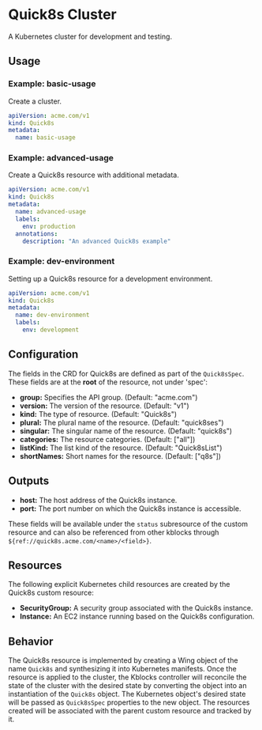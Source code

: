 # Quick8s Cluster

A Kubernetes cluster for development and testing.

## Usage

### Example: basic-usage

Create a cluster.

```yaml
apiVersion: acme.com/v1
kind: Quick8s
metadata:
  name: basic-usage
```

### Example: advanced-usage
Create a Quick8s resource with additional metadata.

```yaml
apiVersion: acme.com/v1
kind: Quick8s
metadata:
  name: advanced-usage
  labels:
    env: production
  annotations:
    description: "An advanced Quick8s example"
```

### Example: dev-environment

Setting up a Quick8s resource for a development environment.

```yaml
apiVersion: acme.com/v1
kind: Quick8s
metadata:
  name: dev-environment
  labels:
    env: development
```

## Configuration

The fields in the CRD for Quick8s are defined as part of the `Quick8sSpec`. These fields are at the **root** of the resource, not under 'spec':

- **group:** Specifies the API group. (Default: "acme.com")
- **version:** The version of the resource. (Default: "v1")
- **kind:** The type of resource. (Default: "Quick8s")
- **plural:** The plural name of the resource. (Default: "quick8ses")
- **singular:** The singular name of the resource. (Default: "quick8s")
- **categories:** The resource categories. (Default: ["all"])
- **listKind:** The list kind of the resource. (Default: "Quick8sList")
- **shortNames:** Short names for the resource. (Default: ["q8s"])

## Outputs

- **host:** The host address of the Quick8s instance.
- **port:** The port number on which the Quick8s instance is accessible.

These fields will be available under the `status` subresource of the custom resource and can also be referenced from other kblocks through `${ref://quick8s.acme.com/<name>/<field>}`.

## Resources

The following explicit Kubernetes child resources are created by the Quick8s custom resource:

- **SecurityGroup:** A security group associated with the Quick8s instance.
- **Instance:** An EC2 instance running based on the Quick8s configuration.
  
## Behavior

The Quick8s resource is implemented by creating a Wing object of the name `Quick8s` and synthesizing
it into Kubernetes manifests. Once the resource is applied to the cluster, the Kblocks controller
will reconcile the state of the cluster with the desired state by converting the object into an
instantiation of the `Quick8s` object. The Kubernetes object's desired state will be passed as
`Quick8sSpec` properties to the new object. The resources created will be associated with the parent
custom resource and tracked by it.